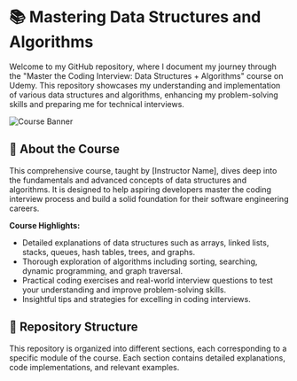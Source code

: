 # 📚 Mastering Data Structures and Algorithms

Welcome to my GitHub repository, where I document my journey through the "Master the Coding Interview: Data Structures + Algorithms" course on Udemy. This repository showcases my understanding and implementation of various data structures and algorithms, enhancing my problem-solving skills and preparing me for technical interviews.

![Course Banner](https://udemy-images.udemy.com/course/12300322.jpg)

## 🌟 About the Course

This comprehensive course, taught by [Instructor Name], dives deep into the fundamentals and advanced concepts of data structures and algorithms. It is designed to help aspiring developers master the coding interview process and build a solid foundation for their software engineering careers.

**Course Highlights:**

- Detailed explanations of data structures such as arrays, linked lists, stacks, queues, hash tables, trees, and graphs.
- Thorough exploration of algorithms including sorting, searching, dynamic programming, and graph traversal.
- Practical coding exercises and real-world interview questions to test your understanding and improve problem-solving skills.
- Insightful tips and strategies for excelling in coding interviews.

## 📁 Repository Structure

This repository is organized into different sections, each corresponding to a specific module of the course. Each section contains detailed explanations, code implementations, and relevant examples.
